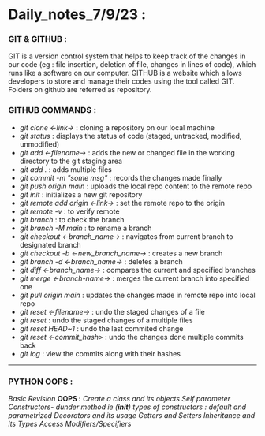 ﻿# Daily_notes_7/9/23 :
### GIT & GITHUB :

GIT is a version control system that helps to keep track of the changes in our code (eg : file insertion, deletion of file, changes in lines of code), which runs like a software on our computer.
GITHUB is a website which allows developers to store and manage their codes using the tool called GIT. Folders on github are referred as repository.

### GITHUB COMMANDS :
- *git clone <-link->* : cloning a repository on our local machine 
- *git status* : displays the status of code (staged, untracked, modified, unmodified)
- *git add <-filename->* : adds the new or changed file in the working directory to the git staging area
- *git add .* : adds multiple files
- *git commit -m "some msg"* : records the changes made finally
- *git push origin main* : uploads the local repo content to the remote repo
- *git init* : initializes a new git repository
- *git remote add origin <-link->* : set the remote repo to the origin
- *git remote -v* : to verify remote
- *git branch* : to check the branch
- *git branch -M main* : to rename a branch
- *git checkout <-branch_name->* : navigates from current branch to designated branch
- *git checkout -b <-new_branch_name->* : creates a new branch
- *git branch -d <-branch_name->* : deletes a branch
- *git diff <-branch_name->* : compares the current and specified branches
- *git merge <-branch-name->* : merges the current branch into specified one
- *git pull origin main* : updates the changes made in remote repo into local repo
- *git reset <-filename->* : undo the staged changes of a file
- *git reset* : undo the staged changes of a multiple files
- *git reset HEAD~1* :  undo the last commited change
- *git reset <-commit_hash>* : undo the changes done multiple commits back
- *git log* : view the commits along with their hashes
---
### PYTHON OOPS : 
*Basic Revision*
**OOPS :**
*Create a class and its objects*
*Self parameter*
*Constructors- dunder method ie (__init__)*
*types of constructors : default and parametrized*
*Decorators and its usage*
*Getters and Setters*
*Inheritance and its Types*
*Access Modifiers/Specifiers*



	





